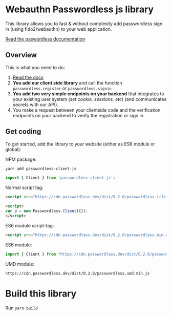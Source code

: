# Webauthn Passwordless js library

This library allows you to fast & without complexity add passwordless sign in (using fido2/webauthn) to your web application.

[Read the paswordless documentation](https://docs.passwordless.dev/)

## Overview

This is what you need to do:

1. [Read the docs](https://docs.passwordless.dev/)
3. **You add our client side library** and call the function `passwordless.register` or `passwordless.signin`
4. **You add two very simple endpoints on your backend** that integrates to your existing user system (*set cookie, sessions, etc*) (and communicates secrets with our API).
5. You make a request between your clientside code and the verification endpoints on your backend to verify the registration or sign in.
 
## Get coding
To get started, add the library to your website (either as ES6 module or global):

NPM package:
```bash
yarn add passwordless-client-js
```

```js
import { Client } from 'passwordless-client-js';
```

Normal script tag:
```html
<script src="https://cdn.passwordless.dev/dist/0.2.0/passwordless.iife.min.js" crossorigin="anonymous"></script>

<script>
var p = new Passwordless.Client({});
</script>
```

ES6 module script-tag:
```html
<script src="https://cdn.passwordless.dev/dist/0.2.0/passwordless.min.mjs" crossorigin="anonymous"></script>
```

ES6 module:
```js
import { Client } from "https://cdn.passwordless.dev/dist/0.2.0/passwordless.min.mjs"
```

UMD module:
```
https://cdn.passwordless.dev/dist/0.2.0/passwordless.umd.min.js
```

# Build this library

Run `yarn build`

